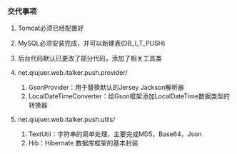 ### 交代事项

1. Tomcat必须已经配置好
2. MySQL必须安装完成，并可以新建表(DB_I_T_PUSH)



1. 后台代码默认已更改了部分代码，添加了相关工具类

2. net.qiujuer.web.italker.push.provider/

   1. GsonProvider：用于替换默认的Jersey Jackson解析器
   2. LocalDateTimeConverter：给Gson框架添加LocalDateTime数据类型的转换器

3. net.qiujuer.web.italker.push.utils/

   1. TextUtil：字符串的简单处理，主要完成MD5，Base64，Json
   2. Hib：Hibernate 数据库框架的基本封装

   ​

